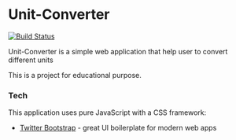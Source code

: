 # Unit-Converter

[![Build Status](https://travis-ci.org/joemccann/dillinger.svg?branch=master)](https://github.com/shiyu3169/Unit-Converter)

Unit-Converter is a simple web application that help user to convert different units

This is a project for educational purpose.

### Tech

This application uses pure JavaScript with a CSS framework:

* [Twitter Bootstrap] - great UI boilerplate for modern web apps

   [Twitter Bootstrap]: <http://twitter.github.com/bootstrap/>
